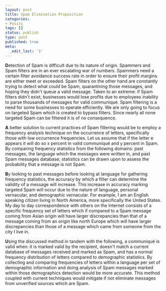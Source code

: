 ```yaml
---
layout: post
title: Spam Elimination Proposition
categories:
- Posits
tags: []
status: publish
type: post
published: true
meta:
  _edit_last: '1'
---
```

<strong>D</strong>etection of Spam is difficult due to its nature of origin. Spammers and Spam filters are in an ever escalating war of numbers. Spammers need a certain filter avoidance success rate in order to ensure their profit margins are either meet or exceeded. Spam filters on the other hand are constantly trying to detect what could be Spam, quarantining those messages, and hoping they didn't queue a valid message. Taken to an extreme: if Spam filters didn't exist, businesses would lose profits due to employees inability to parse thousands of messages for valid communiqué. Spam filtering is a need for some businesses to operate efficiently. We are only going to focus on targeted Spam which is created to bypass filters. Since nearly all none targeted Spam can be filtered it is of no consequence.

<strong>A</strong> better solution to current practices of Spam filtering would be to employ a frequency analysis technique on the occurrence of letters, specifically those with low occurrence frequencies. Let us assume that if the letter e appears it will do so x percent in valid communiqué and y percent in Spam. By comparing frequency statistics from the following domains: past messages, the language which the messages were written in, and past Spam messages database; statistics can be drawn upon to assess the probability that a message is not Spam.

<strong>B</strong>y looking to past messages before looking at language for gathering frequency statistics, the accuracy by which a filter can determine the validity of a message will increase. This increase in accuracy marking targeted Spam will occur due to the nature of language, personal vernacular, and demographic vernacular. For example, I am an English speaking citizen living in North America, more specifically the United States. My day to day correspondence with others on the Internet consists of a specific frequency set of letters which if compared to a Spam message coming from Asian origin will have larger discrepancies than that of a message coming from an origin like north Europe which will have larger discrepancies than those of a message which came from someone from the city I live in.

<strong>U</strong>sing the discussed method in tandem with the following, a communiqué is valid when: it is marked valid by the recipient, doesn't match a current database of messages received and marked as Spam, and has a normal frequency distribution of letters compared to demographic statistics. By collecting and comparing frequencies of letters within a language per set of demographic information and doing analysis of Spam messages marked within those demographics detection would be more accurate. This method coupled with current techniques would mitigate if not eliminate messages from unverified sources which are Spam.
